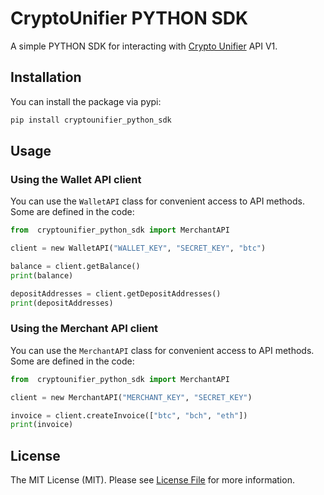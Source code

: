 # CryptoUnifier PYTHON SDK

A simple PYTHON SDK for interacting with [Crypto Unifier](https://cryptounifier.io) API V1.

## Installation

You can install the package via pypi:

```bash
pip install cryptounifier_python_sdk
```

## Usage

### Using the Wallet API client

You can use the `WalletAPI` class for convenient access to API methods. Some are defined in the code:

```python
from  cryptounifier_python_sdk import MerchantAPI

client = new WalletAPI("WALLET_KEY", "SECRET_KEY", "btc")

balance = client.getBalance()
print(balance)

depositAddresses = client.getDepositAddresses()
print(depositAddresses)
```

### Using the Merchant API client

You can use the `MerchantAPI` class for convenient access to API methods. Some are defined in the code:

```python
from  cryptounifier_python_sdk import MerchantAPI

client = new MerchantAPI("MERCHANT_KEY", "SECRET_KEY")

invoice = client.createInvoice(["btc", "bch", "eth"])
print(invoice)
```

## License

The MIT License (MIT). Please see [License File](LICENSE.md) for more information.